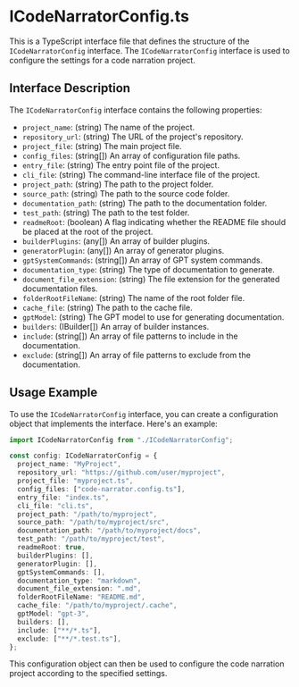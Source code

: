 # ICodeNarratorConfig.ts

This is a TypeScript interface file that defines the structure of the `ICodeNarratorConfig` interface. The `ICodeNarratorConfig` interface is used to configure the settings for a code narration project.

## Interface Description

The `ICodeNarratorConfig` interface contains the following properties:

- `project_name`: (string) The name of the project.
- `repository_url`: (string) The URL of the project's repository.
- `project_file`: (string) The main project file.
- `config_files`: (string[]) An array of configuration file paths.
- `entry_file`: (string) The entry point file of the project.
- `cli_file`: (string) The command-line interface file of the project.
- `project_path`: (string) The path to the project folder.
- `source_path`: (string) The path to the source code folder.
- `documentation_path`: (string) The path to the documentation folder.
- `test_path`: (string) The path to the test folder.
- `readmeRoot`: (boolean) A flag indicating whether the README file should be placed at the root of the project.
- `builderPlugins`: (any[]) An array of builder plugins.
- `generatorPlugin`: (any[]) An array of generator plugins.
- `gptSystemCommands`: (string[]) An array of GPT system commands.
- `documentation_type`: (string) The type of documentation to generate.
- `document_file_extension`: (string) The file extension for the generated documentation files.
- `folderRootFileName`: (string) The name of the root folder file.
- `cache_file`: (string) The path to the cache file.
- `gptModel`: (string) The GPT model to use for generating documentation.
- `builders`: (IBuilder[]) An array of builder instances.
- `include`: (string[]) An array of file patterns to include in the documentation.
- `exclude`: (string[]) An array of file patterns to exclude from the documentation.

## Usage Example

To use the `ICodeNarratorConfig` interface, you can create a configuration object that implements the interface. Here's an example:

```typescript
import ICodeNarratorConfig from "./ICodeNarratorConfig";

const config: ICodeNarratorConfig = {
  project_name: "MyProject",
  repository_url: "https://github.com/user/myproject",
  project_file: "myproject.ts",
  config_files: ["code-narrator.config.ts"],
  entry_file: "index.ts",
  cli_file: "cli.ts",
  project_path: "/path/to/myproject",
  source_path: "/path/to/myproject/src",
  documentation_path: "/path/to/myproject/docs",
  test_path: "/path/to/myproject/test",
  readmeRoot: true,
  builderPlugins: [],
  generatorPlugin: [],
  gptSystemCommands: [],
  documentation_type: "markdown",
  document_file_extension: ".md",
  folderRootFileName: "README.md",
  cache_file: "/path/to/myproject/.cache",
  gptModel: "gpt-3",
  builders: [],
  include: ["**/*.ts"],
  exclude: ["**/*.test.ts"],
};
```

This configuration object can then be used to configure the code narration project according to the specified settings.